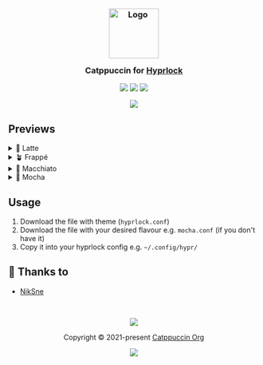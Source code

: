 <h3 align="center">
	<img src="https://raw.githubusercontent.com/catppuccin/catppuccin/main/assets/logos/exports/1544x1544_circle.png" width="100" alt="Logo"/><br/>
	<img src="https://raw.githubusercontent.com/catppuccin/catppuccin/main/assets/misc/transparent.png" height="30" width="0px"/>
	Catppuccin for <a href="https://github.com/hyprwm/hyprlock">Hyprlock</a>
	<img src="https://raw.githubusercontent.com/catppuccin/catppuccin/main/assets/misc/transparent.png" height="30" width="0px"/>
</h3>

<p align="center">
	<a href="https://github.com/niksnemc/hyprlock/stargazers"><img src="https://img.shields.io/github/stars/niksnemc/hyprlock?colorA=363a4f&colorB=b7bdf8&style=for-the-badge"></a>
	<a href="https://github.com/niksnemc/hyprlock/issues"><img src="https://img.shields.io/github/issues/niksnemc/hyprlock?colorA=363a4f&colorB=f5a97f&style=for-the-badge"></a>
	<a href="https://github.com/niksnemc/hyprlock/contributors"><img src="https://img.shields.io/github/contributors/niksnemc/hyprlock?colorA=363a4f&colorB=a6da95&style=for-the-badge"></a>
</p>

<p align="center">
	<img src="https://raw.githubusercontent.com/niksnemc/hyprlock/main/assets/preview1.webp"/>
</p>

## Previews

<details>
<summary>🌻 Latte</summary>
<img src="https://raw.githubusercontent.com/niksnemc/hyprlock/main/assets/latte.webp"/>
</details>
<details>
<summary>🪴 Frappé</summary>
<img src="https://raw.githubusercontent.com/niksnemc/hyprlock/main/assets/frappe.webp"/>
</details>
<details>
<summary>🌺 Macchiato</summary>
<img src="https://raw.githubusercontent.com/niksnemc/hyprlock/main/assets/macchiato.webp"/>
</details>
<details>
<summary>🌿 Mocha</summary>
<img src="https://raw.githubusercontent.com/niksnemc/hyprlock/main/assets/mocha.webp"/>
</details>

## Usage

1. Download the file with theme (`hyprlock.conf`)
2. Download the file with your desired flavour e.g. `mocha.conf` (if you don't have it)
3. Copy it into your hyprlock config e.g. `~/.config/hypr/`

<!-- this section is optional
## 🙋 FAQ

-	Q: **_"Where can I find the doc?"_**\
	A: Run `:help theme`
 -->
## 💝 Thanks to

- [NikSne](https://github.com/NikSneMC)

&nbsp;

<p align="center">
	<img src="https://raw.githubusercontent.com/catppuccin/catppuccin/main/assets/footers/gray0_ctp_on_line.svg?sanitize=true" />
</p>

<p align="center">
	Copyright &copy; 2021-present <a href="https://github.com/catppuccin" target="_blank">Catppuccin Org</a>
</p>

<p align="center">
	<a href="https://github.com/catppuccin/catppuccin/blob/main/LICENSE"><img src="https://img.shields.io/static/v1.svg?style=for-the-badge&label=License&message=MIT&logoColor=d9e0ee&colorA=363a4f&colorB=b7bdf8"/></a>
</p>
